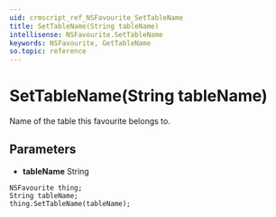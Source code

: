 ```yaml
---
uid: crmscript_ref_NSFavourite_SetTableName
title: SetTableName(String tableName)
intellisense: NSFavourite.SetTableName
keywords: NSFavourite, GetTableName
so.topic: reference
---
```


# SetTableName(String tableName)

Name of the table this favourite belongs to.

## Parameters

* **tableName** String

```crmscript
NSFavourite thing;
String tableName;
thing.SetTableName(tableName);
```

